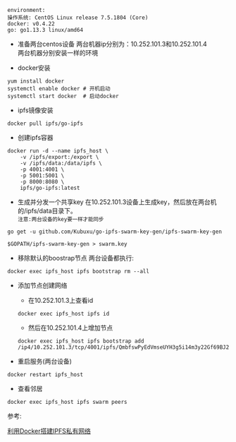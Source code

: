 

`environment:`      
`操作系统: CentOS Linux release 7.5.1804 (Core) `       
`docker: v0.4.22`   
`go: go1.13.3 linux/amd64`       


* 准备两台centos设备
两台机器ip分别为：10.252.101.3和10.252.101.4    
两台机器分别安装一样的环境

* docker安装
```
yum install docker
systemctl enable docker # 开机启动
systemctl start docker  # 启动docker
```

* ipfs镜像安装
```
docker pull ipfs/go-ipfs
```

* 创建ipfs容器
```
docker run -d --name ipfs_host \ 
    -v /ipfs/export:/export \      
    -v /ipfs/data:/data/ipfs \      
    -p 4001:4001 \                  
    -p 5001:5001 \
    -p 8000:8080 \
    ipfs/go-ipfs:latest
```


* 生成并分发一个共享key
在10.252.101.3设备上生成key，然后放在两台机的/ipfs/data目录下。     
`注意:两台设备的key要一样才能同步`
```
go get -u github.com/Kubuxu/go-ipfs-swarm-key-gen/ipfs-swarm-key-gen

$GOPATH/ipfs-swarm-key-gen > swarm.key
```



* 移除默认的boostrap节点
两台设备都执行:
```
docker exec ipfs_host ipfs bootstrap rm --all
```

* 添加节点创建网络
    * 在10.252.101.3上查看id
    ```
    docker exec ipfs_host ipfs id
    ```
    * 然后在10.252.101.4上增加节点
    ```
    docker exec ipfs_host ipfs bootstrap add /ip4/10.252.101.3/tcp/4001/ipfs/QmbfswPyEdVmseUYH3g5i14m3y22Gf69BJ2uetB78cUhea
    ```

* 重启服务(两台设备)
```
docker restart ipfs_host
```

* 查看邻居

```
docker exec ipfs_host ipfs swarm peers
```

参考:   

[利用Docker搭建IPFS私有网络](https://www.cnblogs.com/sitoi/p/11819533.html)